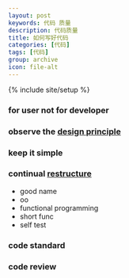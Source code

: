 ```yaml
---
layout: post
keywords: 代码 质量
description: 代码质量
title: 如何写好代码
categories: [代码]
tags: [代码]
group: archive
icon: file-alt
---
```

{% include site/setup %}

### for user not for developer ###

### observe the [design principle](2013/12/17/design_principle.html) ###

### keep it simple ###

### continual [restructure](2013/12/18/restructure_principle.html) ###
- good name
- oo
- functional programming
- short func
- self test

### code standard ###


### code review ###


